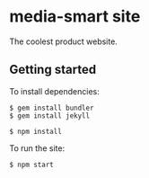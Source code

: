 # media-smart site

The coolest product website.

## Getting started

To install dependencies:

```
$ gem install bundler
$ gem install jekyll
```
```
$ npm install
```

To run the site:

```
$ npm start
```
